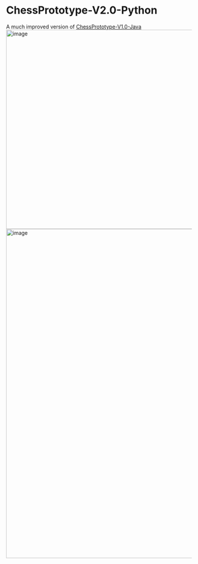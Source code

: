 # ChessPrototype-V2.0-Python
A much improved version of [ChessPrototype-V1.0-Java](https://github.com/leonlolleonlol/ChessPrototype-V1.0-Java)
<img width="959" height="539" alt="image" src="https://github.com/user-attachments/assets/32559c7b-c66f-4b7f-9bd7-366121867bda" />
<img width="1011" height="891" alt="image" src="https://github.com/user-attachments/assets/fa8f96c4-b01c-4d91-ae2b-b588d70c789d" />
